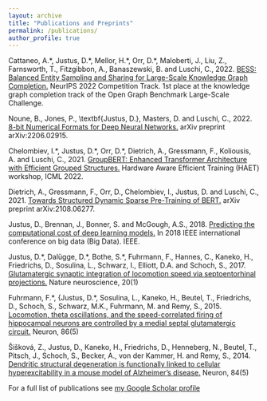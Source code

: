 ```yaml
---
layout: archive
title: "Publications and Preprints"
permalink: /publications/
author_profile: true
---
```


Cattaneo, A.\*, Justus, D.\*, Mellor, H.\*, Orr, D.\*, Maloberti, J., Liu, Z.,  Farnsworth, T., Fitzgibbon, A., Banaszewski, B. and Luschi, C., 2022. [BESS: Balanced Entity Sampling and Sharing for Large-Scale Knowledge Graph Completion.](https://arxiv.org/abs/2211.12281) NeurIPS 2022 Competition Track. 1st place at the knowledge graph completion track of the Open Graph Benchmark Large-Scale Challenge.

Noune, B., Jones, P., \textbf{Justus, D.}, Masters, D. and Luschi, C., 2022. [8-bit Numerical Formats for Deep Neural Networks.](https://arxiv.org/abs/2206.02915) arXiv preprint arXiv:2206.02915.

Chelombiev, I.\*, Justus, D.\*, Orr, D.\*, Dietrich, A., Gressmann, F., Koliousis, A. and Luschi, C., 2021. [GroupBERT: Enhanced Transformer Architecture with Efficient Grouped Structures.](https://arxiv.org/abs/2106.05822) Hardware Aware Efficient Training (HAET) workshop, ICML 2022.

Dietrich, A., Gressmann, F., Orr, D., Chelombiev, I., Justus, D. and Luschi, C., 2021. [Towards Structured Dynamic Sparse Pre-Training of BERT.](https://arxiv.org/abs/2108.06277) arXiv preprint arXiv:2108.06277.

Justus, D., Brennan, J., Bonner, S. and McGough, A.S., 2018. [Predicting the computational cost of deep learning models.](https://arxiv.org/abs/1811.11880) In 2018 IEEE international conference on big data (Big Data). IEEE.

Justus, D.\*, Dalügge, D.\*, Bothe, S.\*, Fuhrmann, F., Hannes, C., Kaneko, H., Friedrichs, D., Sosulina, L., Schwarz, I., Elliott, D.A. and Schoch, S., 2017. [Glutamatergic synaptic integration of locomotion speed via septoentorhinal projections.](https://www.nature.com/articles/nn.4447) Nature neuroscience, 20(1)

Fuhrmann, F.\*, {Justus, D.\*, Sosulina, L., Kaneko, H., Beutel, T., Friedrichs, D., Schoch, S., Schwarz, M.K., Fuhrmann, M. and Remy, S., 2015. [Locomotion, theta oscillations, and the speed-correlated firing of hippocampal neurons are controlled by a medial septal glutamatergic circuit.](https://www.sciencedirect.com/science/article/pii/S0896627315004080) Neuron, 86(5)

Šišková, Z., Justus, D., Kaneko, H., Friedrichs, D., Henneberg, N., Beutel, T., Pitsch, J., Schoch, S., Becker, A., von der Kammer, H. and Remy, S., 2014. [Dendritic structural degeneration is functionally linked to cellular hyperexcitability in a mouse model of Alzheimer’s disease.](https://www.sciencedirect.com/science/article/pii/S0896627314009222) Neuron, 84(5)

For a full list of publications see [my Google Scholar profile](https://scholar.google.com/citations?user=ZMKOlBcAAAAJ&hl=en&oi=ao)